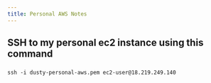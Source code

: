 ```yaml
---
title: Personal AWS Notes
---
```


## SSH to my personal ec2 instance using this command

###
```
ssh -i dusty-personal-aws.pem ec2-user@18.219.249.140

```

